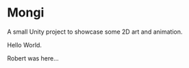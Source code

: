 # Mongi

A small Unity project to showcase some 2D art and animation.

Hello World.

Robert was here...
